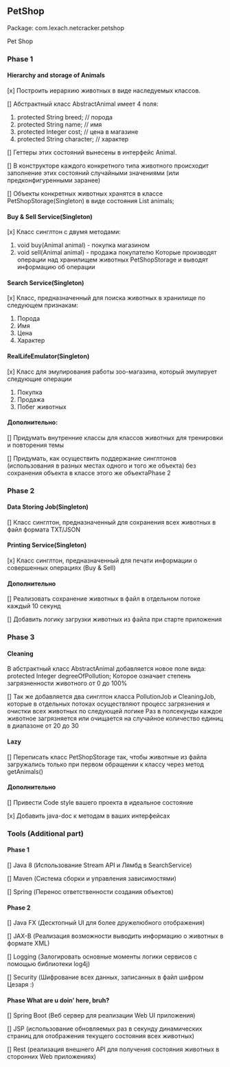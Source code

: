 <a name="PetShop"><h2>PetShop</h2></a>
Package: com.lexach.netcracker.petshop

Pet Shop
### Phase 1

#### Hierarchy and storage of Animals

[x] Построить иерархию животных в виде наследуемых классов.

[] Абстрактный класс AbstractAnimal имеет 4 поля:
1. protected String breed; // порода
2. protected String name; // имя
3. protected Integer cost; // цена в магазине
4. protected String character; // характер

[] Геттеры этих состояний вынесены в интерфейс Animal.

[] В конструкторе каждого конкретного типа животного происходит заполнение этих состояний случайными значениями (или предконфигуренными заранее)

[] Объекты конкретных животных хранятся в классе PetShopStorage(Singleton) в виде состояния List<Animal> animals;

#### Buy & Sell Service(Singleton)

[x] Класс синглтон с двумя методами:
1. void buy(Animal animal) - покупка магазином
2. void sell(Animal animal) - продажа покупателю
Которые производят операции над хранилищем животных PetShopStorage и выводят информацию об операции

#### Search Service(Singleton)

[x] Класс, предназначенный для поиска животных в хранилище по следующем признакам:
1. Порода
2. Имя
3. Цена
4. Характер

#### RealLifeEmulator(Singleton)

[x] Класс для эмулирования работы зоо-магазина, который эмулирует следующие операции
1. Покупка
2. Продажа
3. Побег животных

#### Дополнительно:

[] Придумать внутренние классы для классов животных для тренировки и повторения темы

[] Придумать, как осуществить поддержание синглтонов (использования в разных местах одного и того же объекта) без сохранения объекта в классе этого же объектаPhase 2

### Phase 2

#### Data Storing Job(Singleton)

[] Класс синглтон, предназначенный для сохранения всех животных в файл формата TXT/JSON

#### Printing Service(Singleton)

[x] Класс синглтон, предназначенный для печати информации о совершенных операциях (Buy & Sell)

#### Дополнительно

[] Реализовать сохранение животных в файл в отдельном потоке каждый 10 секунд

[] Добавить логику загрузки животных из файла при старте приложения

### Phase 3

#### Cleaning

В абстрактный класс AbstractAnimal добавляется новое поле вида:
protected Integer degreeOfPollution;
Которое означает степень загрязненности животного от 0 до 100%

[] Так же добавляется два синглтон класса PollutionJob и CleaningJob, которые в отдельных потоках осуществляют процесс загрязнения и очистки всех животных по  следующей логике
Раз в полсекунды каждое животное загрязняется или очищается на случайное количество единиц в диапазоне от 20 до 30

#### Lazy

[] Переписать класс PetShopStorage так, чтобы животные из файла загружались только при первом обращении к классу через метод getAnimals()

#### Дополнительно

[] Привести Code style вашего проекта в идеальное состояние

[x] Добавить java-doc к методам в ваших интерфейсах

### Tools (Additional part)

#### Phase 1

[] Java 8 (Использование Stream API и Лямбд в SearchService)

[] Maven (Система сборки и управления зависимостями)

[] Spring (Перенос ответственности создания объектов)

#### Phase 2

[] Java FX (Десктопный UI для более дружелюбного отображения)

[] JAX-B (Реализация возможности выводить информацию о животных в формате XML)

[] Logging (Залогировать основные моменты логики сервисов с помощью библиотеки log4j)

[] Security (Шифрование всех данных, записанных в файл шифром Цезаря :)

#### Phase What are u doin’ here, bruh?

[] Spring Boot (Веб сервер для реализации Web UI приложения)

[] JSP (использование обновляемых раз в секунду динамических страниц для отображения текущего состояния всех животных)

[] Rest (реализация внешнего API для получения состояния животных в сторонних Web приложениях)